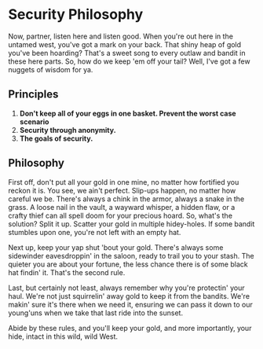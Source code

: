# Security Philosophy

Now, partner, listen here and listen good. When you're out here in the untamed west, you've got a mark on your back. That shiny heap of gold you've been hoarding? That's a sweet song to every outlaw and bandit in these here parts. So, how do we keep 'em off your tail? Well, I've got a few nuggets of wisdom for ya.

## Principles

1. **Don't keep all of your eggs in one basket. Prevent the worst case scenario**
2. **Security through anonymity.**
3. **The goals of security.**

## Philosophy

First off, don't put all your gold in one mine, no matter how fortified you reckon it is. You see, we ain't perfect. Slip-ups happen, no matter how careful we be. There's always a chink in the armor, always a snake in the grass. A loose nail in the vault, a wayward whisper, a hidden flaw, or a crafty thief can all spell doom for your precious hoard. So, what's the solution? Split it up. Scatter your gold in multiple hidey-holes. If some bandit stumbles upon one, you're not left with an empty hat.

Next up, keep your yap shut 'bout your gold. There's always some sidewinder eavesdroppin' in the saloon, ready to trail you to your stash. The quieter you are about your fortune, the less chance there is of some black hat findin' it. That's the second rule.

Last, but certainly not least, always remember why you're protectin' your haul. We're not just squirrelin' away gold to keep it from the bandits. We're makin' sure it's there when we need it, ensuring we can pass it down to our young'uns when we take that last ride into the sunset.

Abide by these rules, and you'll keep your gold, and more importantly, your hide, intact in this wild, wild West.
